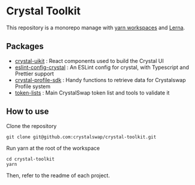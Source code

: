 # Crystal Toolkit

This repository is a monorepo manage with [yarn workspaces](https://classic.yarnpkg.com/en/docs/workspaces/) and [Lerna](https://lerna.js.org/). 

## Packages

- [crystal-uikit](https://github.com/crystalswap/crystal-toolkit/tree/master/packages/crystal-uikit) : React components used to build the Crystal UI
- [eslint-config-crystal](https://github.com/crystalswap/crystal-toolkit/tree/master/packages/eslint-config-crystal) : An ESLint config for crystal, with Typescript and Prettier support
- [crystal-profile-sdk](https://github.com/crystalswap/crystal-toolkit/tree/master/packages/crystal-profile-sdk) : Handy functions to retrieve data for Crystalswap Profile system
- [token-lists](https://github.com/crystalswap/crystal-toolkit/tree/master/packages/token-lists) : Main CrystalSwap token list and tools to validate it

## How to use

Clone the repository 

```
git clone git@github.com:crystalswap/crystal-toolkit.git
```

Run yarn at the root of the workspace

```
cd crystal-toolkit
yarn
```

Then, refer to the readme of each project.
